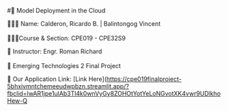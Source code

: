 #👋 Model Deployment in the Cloud 

👩🏻‍💻 Name: Calderon, Ricardo B.  |  Balintongog Vincent<br/>  
👩🏻‍🎓Course & Section:  CPE019 - CPE32S9 <br/> 

🎨 Instructor: Engr. Roman Richard<br/>  
🌷 Emerging Technologies 2 Final Project <br/> 

💭 Our Application Link: [Link Here](https://cpe019finalproject-5bhxivmntchemeeudwpbzn.streamlit.app/?fbclid=IwAR1jpe1ulAb3Tl4k0wnVyGy8ZOHOtYotYeLoNGvotXK4vwr9UDlkhoHew-Q<br/> 
